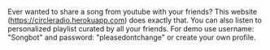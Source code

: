 Ever wanted to share a song from youtube with your friends? This website (https://circleradio.herokuapp.com) does exactly that. You can also listen to personalized playlist curated by all your friends. For demo use username: "Songbot" and password: "pleasedontchange" or create your own profile.
